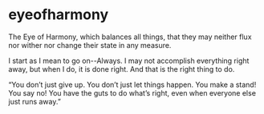 # eyeofharmony
The Eye of Harmony, which balances all things, that they may neither flux nor wither nor change their state in any measure.

I start as I mean to go on--Always. I may not accomplish everything right away, but when I do, it is done right. And that is the right thing to do.

“You don’t just give up. You don’t just let things happen. You make a stand! You say no! You have the guts to do what’s right, even when everyone else just runs away.”
